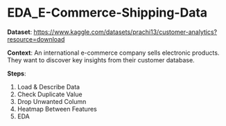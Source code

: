 # EDA_E-Commerce-Shipping-Data

**Dataset**: https://www.kaggle.com/datasets/prachi13/customer-analytics?resource=download

**Context**: An international e-commerce company sells electronic products. They want to discover key insights from their customer database.

**Steps**: 
1. Load & Describe Data
2. Check Duplicate Value
3. Drop Unwanted Column
4. Heatmap Between Features
5. EDA
